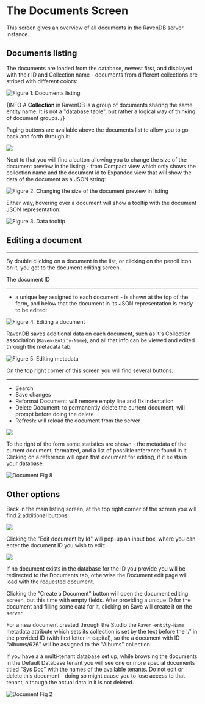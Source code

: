 # The Documents Screen

This screen gives an overview of all documents in the RavenDB server instance.

## Documents listing

The documents are loaded from the database, newest first, and displayed with their ID and Collection name - documents from different collections are striped with different colors:

![Figure 1: Documents listing](Images/studio_documents_1.PNG)

{INFO A **Collection** in RavenDB is a group of documents sharing the same entity name. It is not a "database table", but rather a logical way of thinking of document groups. /}

Paging buttons are available above the documents list to allow you to go back and forth through it:

![](Images/studio_base_6.PNG)

Next to that you will find a button allowing you to change the size of the document preview in the listing - from Compact view which only shows the collection name and the document id to Expanded view that will show the data of the document as a JSON string:

![Figure 2: Changing the size of the document preview in listing](Images/studio_base_7.PNG)

Either way, hovering over a document will show a tooltip with the document JSON representation:

![Figure 3: Data tooltip](Images/studio_documents_3.PNG)

## Editing a document

----------

By double clicking on a document in the list, or clicking on the pencil icon on it, you get to the document editing screen.

The document ID

----------
 - a unique key assigned to each document - is shown at the top of the form, and below that the document in its JSON representation is ready to be edited:

![Figure 4: Editing a document](Images/studio_documents_4.PNG)

RavenDB saves additional data on each document, such as it's Collection association (`Raven-Entity-Name`), and all that info can be viewed and edited through the metadata tab:

![Figure 5: Editing metadata](Images/studio_documents_7.PNG)

On the top right corner of this screen you will find several buttons:

----------


- Search
- Save changes
- Reformat Document: will remove empty line and fix indentation
- Delete Document: to permanently delete the current document, will prompt before doing the delete
- Refresh: will reload the document from the server

![](Images/studio_documents_9.PNG)

To the right of the form some statistics are shown - the metadata of the current document, formatted, and a list of possible reference found in it. Clicking on a reference will open that document for editing, if it exists in your database.

![Document Fig 8](Images/studio_documents_8.PNG)

## Other options

Back in the main listing screen, at the top right corner of the screen you will find 2 additional buttons:  

![](Images/studio_base_5.PNG)

Clicking the "Edit document by Id" will pop-up an input box, where you can enter the document ID you wish to edit:

![](Images/studio_base_9.PNG)

If no document exists in the database for the ID you provide you will be redirected to the Documents tab, otherwise the Document edit page will load with the requested document.

Clicking the "Create a Document" button will open the document editing screen, but this time with empty fields. After providing a unique ID for the document and filling some data for it, clicking on Save will create it on the server.

For a new document created through the Studio the `Raven-entity-Name` metadata attribute which sets its collection is set by the text before the '/' in the provided ID (with first letter in capital), so the a document with ID "albums/626" will be assigned to the "Albums" collection.

If you have a a multi-tenant database set up, while browsing the documents in the Default Database tenant you will see one or more special documents titled "Sys Doc" with the names of the available tenants. Do not edit or delete this document - doing so might cause you to lose access to that tenant, although the actual data in it is not deleted.

![Document Fig 2](Images/studio_documents_2.PNG)
